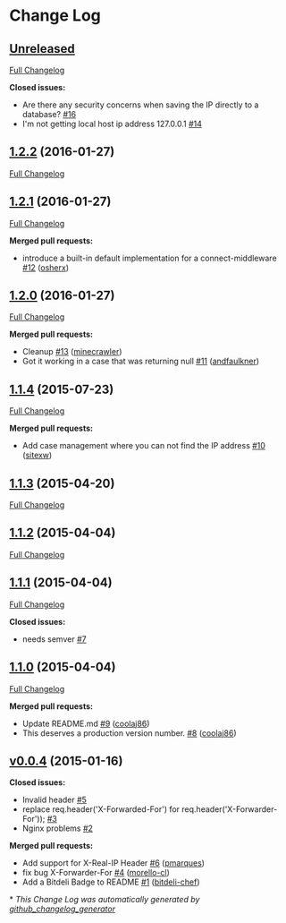 # Change Log

## [Unreleased](https://github.com/pbojinov/request-ip/tree/HEAD)

[Full Changelog](https://github.com/pbojinov/request-ip/compare/1.2.2...HEAD)

**Closed issues:**

- Are there any security concerns when saving the IP directly to a database? [\#16](https://github.com/pbojinov/request-ip/issues/16)
- I'm not getting local host ip address 127.0.0.1 [\#14](https://github.com/pbojinov/request-ip/issues/14)

## [1.2.2](https://github.com/pbojinov/request-ip/tree/1.2.2) (2016-01-27)
[Full Changelog](https://github.com/pbojinov/request-ip/compare/1.2.1...1.2.2)

## [1.2.1](https://github.com/pbojinov/request-ip/tree/1.2.1) (2016-01-27)
[Full Changelog](https://github.com/pbojinov/request-ip/compare/1.2.0...1.2.1)

**Merged pull requests:**

- introduce a built-in default implementation for a connect-middleware [\#12](https://github.com/pbojinov/request-ip/pull/12) ([osherx](https://github.com/osherx))

## [1.2.0](https://github.com/pbojinov/request-ip/tree/1.2.0) (2016-01-27)
[Full Changelog](https://github.com/pbojinov/request-ip/compare/1.1.4...1.2.0)

**Merged pull requests:**

- Cleanup [\#13](https://github.com/pbojinov/request-ip/pull/13) ([minecrawler](https://github.com/minecrawler))
- Got it working in a case that was returning null [\#11](https://github.com/pbojinov/request-ip/pull/11) ([andfaulkner](https://github.com/andfaulkner))

## [1.1.4](https://github.com/pbojinov/request-ip/tree/1.1.4) (2015-07-23)
[Full Changelog](https://github.com/pbojinov/request-ip/compare/1.1.3...1.1.4)

**Merged pull requests:**

- Add case management where you can not find the IP address [\#10](https://github.com/pbojinov/request-ip/pull/10) ([sitexw](https://github.com/sitexw))

## [1.1.3](https://github.com/pbojinov/request-ip/tree/1.1.3) (2015-04-20)
[Full Changelog](https://github.com/pbojinov/request-ip/compare/1.1.2...1.1.3)

## [1.1.2](https://github.com/pbojinov/request-ip/tree/1.1.2) (2015-04-04)
[Full Changelog](https://github.com/pbojinov/request-ip/compare/1.1.1...1.1.2)

## [1.1.1](https://github.com/pbojinov/request-ip/tree/1.1.1) (2015-04-04)
[Full Changelog](https://github.com/pbojinov/request-ip/compare/1.1.0...1.1.1)

**Closed issues:**

- needs semver [\#7](https://github.com/pbojinov/request-ip/issues/7)

## [1.1.0](https://github.com/pbojinov/request-ip/tree/1.1.0) (2015-04-04)
[Full Changelog](https://github.com/pbojinov/request-ip/compare/v0.0.4...1.1.0)

**Merged pull requests:**

- Update README.md [\#9](https://github.com/pbojinov/request-ip/pull/9) ([coolaj86](https://github.com/coolaj86))
- This deserves a production version number. [\#8](https://github.com/pbojinov/request-ip/pull/8) ([coolaj86](https://github.com/coolaj86))

## [v0.0.4](https://github.com/pbojinov/request-ip/tree/v0.0.4) (2015-01-16)
**Closed issues:**

- Invalid header [\#5](https://github.com/pbojinov/request-ip/issues/5)
- replace req.header\('X-Forwarded-For'\) for req.header\('X-Forwarder-For'\)\); [\#3](https://github.com/pbojinov/request-ip/issues/3)
- Nginx problems [\#2](https://github.com/pbojinov/request-ip/issues/2)

**Merged pull requests:**

- Add support for X-Real-IP Header [\#6](https://github.com/pbojinov/request-ip/pull/6) ([pmarques](https://github.com/pmarques))
- fix bug X-Forwarder-For [\#4](https://github.com/pbojinov/request-ip/pull/4) ([morello-cl](https://github.com/morello-cl))
- Add a Bitdeli Badge to README [\#1](https://github.com/pbojinov/request-ip/pull/1) ([bitdeli-chef](https://github.com/bitdeli-chef))



\* *This Change Log was automatically generated by [github_changelog_generator](https://github.com/skywinder/Github-Changelog-Generator)*